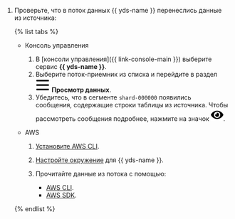 1. Проверьте, что в поток данных {{ yds-name }} перенеслись данные из источника:

    {% list tabs %}

    * Консоль управления

        1. В [консоли управления]({{ link-console-main }}) выберите сервис **{{ yds-name }}**.
        1. Выберите поток-приемник из списка и перейдите в раздел ![image](../../_assets/data-introspection.svg) **Просмотр данных**.
        1. Убедитесь, что в сегменте `shard-000000` появились сообщения, содержащие строки таблицы из источника. Чтобы рассмотреть сообщения подробнее, нажмите на значок ![image](../../_assets/eye.svg).

    * AWS

        1. [Установите AWS CLI](https://docs.aws.amazon.com/cli/latest/userguide/getting-started-install.html).
        1. [Настройте окружение](../../data-streams/quickstart/index.md) для {{ yds-name }}.
        1. Прочитайте данные из потока с помощью:

            * [AWS CLI](../../data-streams/operations/aws-cli/get-records.md).
            * [AWS SDK](../../data-streams/operations/aws-sdk/get-records.md).

    {% endlist %}
